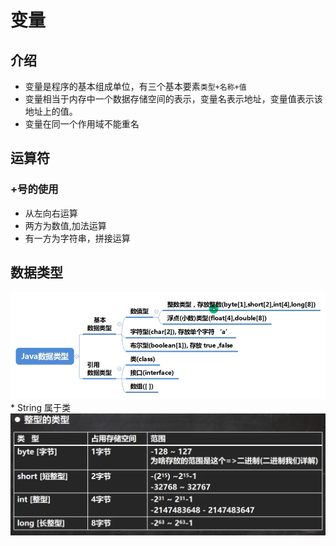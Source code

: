 # 变量

## 介绍
* 变量是程序的基本组成单位，有三个基本要素`类型+名称+值`
* 变量相当于内存中一个数据存储空间的表示，变量名表示地址，变量值表示该地址上的值。
* 变量在同一个作用域不能重名

## 运算符
### +号的使用
* 从左向右运算
* 两方为数值,加法运算
* 有一方为字符串，拼接运算

## 数据类型
<img src="../assets/java数据类型.png">
* String 属于类
<img src="../assets/整数类型内存空间.png">






